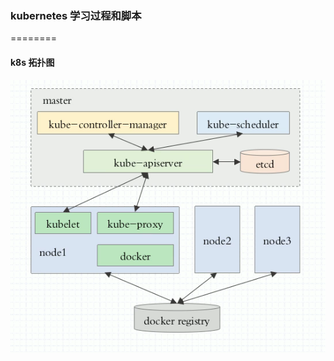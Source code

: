 ### kubernetes 学习过程和脚本
========
#### k8s 拓扑图
![image](https://github.com/king131/kubernetes/blob/master/images/k8stuopu.png)
